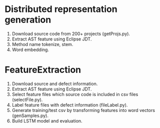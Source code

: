 # Distributed representation generation

1. Download source code from 200+ projects (getProjs.py).
2. Extract AST feature using Eclipse JDT.
3. Method name tokenize, stem.
4. Word embedding.

# FeatureExtraction

1. Download source and defect information.
2. Extract AST feature using Eclipse JDT.
3. Select feature files which source code is included in csv files (selectFile.py).
4. Label feature files with defect information (fileLabel.py).
5. Generate training/test csv by transforming features into word vectors (genSamples.py).
6. Build LSTM model and evaluation.
